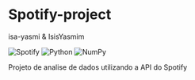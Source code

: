 # Spotify-project

isa-yasmi & IsisYasmim

![Spotify](https://img.shields.io/badge/Spotify-1ED760?style=for-the-badge&logo=spotify&logoColor=white)
![Python](https://img.shields.io/badge/python-3670A0?style=for-the-badge&logo=python&logoColor=ffdd54)
![NumPy](https://img.shields.io/badge/numpy-%23013243.svg?style=for-the-badge&logo=numpy&logoColor=white)

Projeto de analise de dados utilizando a API do Spotify
